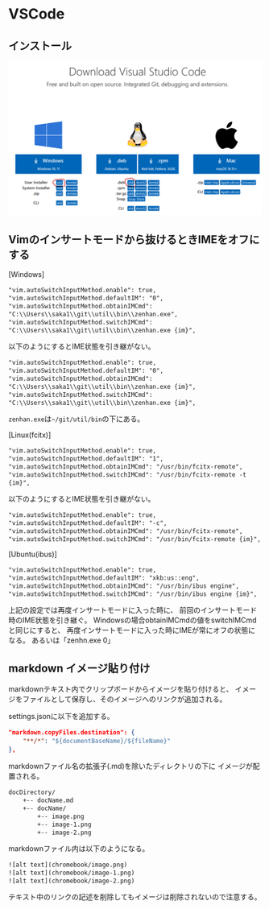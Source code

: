 # VSCode

## インストール

![alt text](vscode/image.png)

## Vimのインサートモードから抜けるときIMEをオフにする

[Windows]
```
"vim.autoSwitchInputMethod.enable": true,
"vim.autoSwitchInputMethod.defaultIM": "0",
"vim.autoSwitchInputMethod.obtainIMCmd": "C:\\Users\\saka1\\git\\util\\bin\\zenhan.exe",
"vim.autoSwitchInputMethod.switchIMCmd": "C:\\Users\\saka1\\git\\util\\bin\\zenhan.exe {im}",
```
以下のようにするとIME状態を引き継がない。
```
"vim.autoSwitchInputMethod.enable": true,
"vim.autoSwitchInputMethod.defaultIM": "0",
"vim.autoSwitchInputMethod.obtainIMCmd": "C:\\Users\\saka1\\git\\util\\bin\\zenhan.exe {im}",
"vim.autoSwitchInputMethod.switchIMCmd": "C:\\Users\\saka1\\git\\util\\bin\\zenhan.exe {im}",
```
`zenhan.exe`は`~/git/util/bin`の下にある。

[Linux(fcitx)]
```
"vim.autoSwitchInputMethod.enable": true,
"vim.autoSwitchInputMethod.defaultIM": "1",
"vim.autoSwitchInputMethod.obtainIMCmd": "/usr/bin/fcitx-remote",
"vim.autoSwitchInputMethod.switchIMCmd": "/usr/bin/fcitx-remote -t {im}",
```
以下のようにするとIME状態を引き継がない。
```
"vim.autoSwitchInputMethod.enable": true,
"vim.autoSwitchInputMethod.defaultIM": "-c",
"vim.autoSwitchInputMethod.obtainIMCmd": "/usr/bin/fcitx-remote",
"vim.autoSwitchInputMethod.switchIMCmd": "/usr/bin/fcitx-remote {im}",
```
[Ubuntu(ibus)]
```
"vim.autoSwitchInputMethod.enable": true,
"vim.autoSwitchInputMethod.defaultIM": "xkb:us::eng",
"vim.autoSwitchInputMethod.obtainIMCmd": "/usr/bin/ibus engine",
"vim.autoSwitchInputMethod.switchIMCmd": "/usr/bin/ibus engine {im}",
```

上記の設定では再度インサートモードに入った時に、
前回のインサートモード時のIME状態を引き継ぐ。
Windowsの場合obtainIMCmdの値をswitchIMCmdと同じにすると、
再度インサートモードに入った時にIMEが常にオフの状態になる。
あるいは「zenhn.exe 0」


## markdown イメージ貼り付け

markdownテキスト内でクリップボードからイメージを貼り付けると、
イメージをファイルとして保存し、そのイメージへのリンクが追加される。

settings.jsonに以下を追加する。

```json
"markdown.copyFiles.destination": {
    "**/*": "${documentBaseName}/${fileName}"
},
```

markdownファイル名の拡張子(.md)を除いたディレクトリの下に
イメージが配置される。


```
docDirectory/
    +-- docName.md
    +-- docName/
        +-- image.png
        +-- image-1.png
        +-- image-2.png
```

markdownファイル内は以下のようになる。

```
![alt text](chromebook/image.png)
![alt text](chromebook/image-1.png)
![alt text](chromebook/image-2.png)
```

テキスト中のリンクの記述を削除してもイメージは削除されないので注意する。
